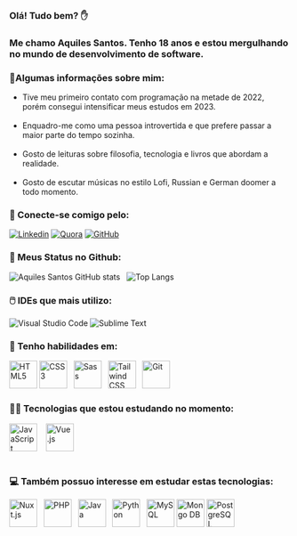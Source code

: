 ### Olá! Tudo bem? ✋
### Me chamo Aquiles Santos. Tenho 18 anos e estou mergulhando no mundo de desenvolvimento de software.

### 🧑Algumas informações sobre mim:

<ul>
    <li>
        Tive meu primeiro contato com programação na metade de 2022, porém consegui intensificar meus estudos em 2023.
    </li><br/>
    <li>
        Enquadro-me como uma pessoa introvertida e que prefere passar a maior parte do tempo sozinha.
    </li><br/>
    <li>
        Gosto de leituras sobre filosofia, tecnologia e livros que abordam a realidade.
    </li><br />
    <li>
        Gosto de escutar músicas no estilo Lofi, Russian e German doomer a todo momento.
    </li>
</ul>

### 💬 Conecte-se comigo pelo:

[![Linkedin](https://img.shields.io/badge/LinkedIn-0077B5?style=for-the-badge&logo=linkedin&logoColor=white)](https://www.linkedin.com/in/aquiles-santos-035112251/)
[![Quora](https://img.shields.io/badge/Quora-%23B92B27.svg?&style=for-the-badge&logo=Quora&logoColor=white)](https://pt.quora.com/profile/Achiles)
[![GitHub](https://img.shields.io/badge/GitHub-100000?style=for-the-badge&logo=github&logoColor=white)](https://github.com/aquiles-sa)

### 🎯 Meus Status no Github:

![Aquiles Santos GitHub stats](https://github-readme-stats.vercel.app/api?username=aquiles-sa&show_icons=true&theme=dark) &nbsp;
![Top Langs](https://github-readme-stats.vercel.app/api/top-langs/?username=aquiles-sa&layout=compact&theme=blue-green) 

### 🖱️ IDEs que mais utilizo:
![Visual Studio Code](https://img.shields.io/badge/Visual_Studio_Code-0078D4?style=for-the-badge&logo=visual%20studio%20code&logoColor=white)
![Sublime Text](https://img.shields.io/badge/sublime_text-%23575757.svg?&style=for-the-badge&logo=sublime-text&logoColor=important)

### 📡 Tenho habilidades em:
<div style="display: inline-block">
    <img width=50 height=50 src="https://cdn.jsdelivr.net/gh/devicons/devicon/icons/html5/html5-plain-wordmark.svg" alt="HTML5" />
    <img width=50 height=50 src="https://cdn.jsdelivr.net/gh/devicons/devicon/icons/css3/css3-plain-wordmark.svg" alt="CSS3" /> &nbsp;
    <img width=50 height=50 src="https://cdn.jsdelivr.net/gh/devicons/devicon/icons/sass/sass-original.svg" alt="Sass"/> &nbsp;
    <img width=50 height=50 src="https://cdn.jsdelivr.net/gh/devicons/devicon/icons/tailwindcss/tailwindcss-plain.svg" alt="Tailwind CSS" /> &nbsp;
    <img width=50 height=50 src="https://cdn.jsdelivr.net/gh/devicons/devicon/icons/git/git-original.svg" alt="Git" />
</div> <br />    

### 👨‍💻 Tecnologias que estou estudando no momento:

<div style="display: inline_block">
    <img width=50 height=50 src="https://cdn.jsdelivr.net/gh/devicons/devicon/icons/javascript/javascript-original.svg" alt="JavaScript" /> &nbsp;&nbsp;
    <img width=50 height=50 src="https://cdn.jsdelivr.net/gh/devicons/devicon/icons/vuejs/vuejs-original.svg" alt="Vue.js" />
</div> <br />

### 💻 Também possuo interesse em estudar estas tecnologias:

<div style="display: inline-block">
    <img width=50 height=50 src="https://cdn.jsdelivr.net/gh/devicons/devicon/icons/nuxtjs/nuxtjs-original.svg" alt="Nuxt.js"/> &nbsp;
    <img width=50 height=50 src="https://cdn.jsdelivr.net/gh/devicons/devicon/icons/php/php-plain.svg" alt="PHP" /> &nbsp;
    <img width=50 height=50 src="https://cdn.jsdelivr.net/gh/devicons/devicon/icons/java/java-original.svg" alt="Java" /> &nbsp;
    <img width=50 height=50 src="https://cdn.jsdelivr.net/gh/devicons/devicon/icons/python/python-original.svg" alt="Python" /> &nbsp;
    <img width=50 height=50 src="https://cdn.jsdelivr.net/gh/devicons/devicon/icons/mysql/mysql-original.svg" alt="MySQL"/>
    <img width=50 height=50 src="https://cdn.jsdelivr.net/gh/devicons/devicon/icons/mongodb/mongodb-original.svg" alt="Mongo DB" />
    <img width=50 height=50 src="https://cdn.jsdelivr.net/gh/devicons/devicon/icons/postgresql/postgresql-original.svg" alt="PostgreSQL"/>
    
</div>
<br />





